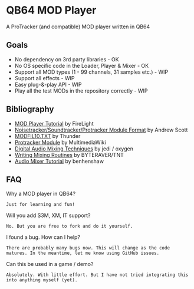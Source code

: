 # QB64 MOD Player

A ProTracker (and compatible) MOD player written in QB64

## Goals

- No dependency on 3rd party libraries - OK
- No OS specific code in the Loader, Player & Mixer - OK
- Support all MOD types (1 - 99 channels, 31 samples etc.) - WIP
- Support all effects - WIP
- Easy plug-&-play API - WIP
- Play all the test MODs in the repository correctly - WIP

## Bibliography

- [MOD Player Tutorial](https://github.com/a740g/QB64-MOD-Player/blob/main/FMODDOC.TXT) by FireLight
- [Noisetracker/Soundtracker/Protracker Module Format](https://github.com/a740g/QB64-MOD-Player/blob/main/Mod-form.txt) by Andrew Scott
- [MODFIL10.TXT](https://github.com/a740g/QB64-MOD-Player/blob/main/MODFIL10.txt) by Thunder
- [Protracker Module](https://wiki.multimedia.cx/index.php/Protracker_Module) by MultimediaWiki
- [Digital Audio Mixing Techniques](https://github.com/a740g/QB64-MOD-Player/blob/main/FSBDOC.TXT) by jedi / oxygen
- [Writing Mixing Routines](https://github.com/a740g/QB64-MOD-Player/blob/main/MIXING10.TXT) by BYTERAVER/TNT
- [Audio Mixer Tutorial](https://github.com/benhenshaw/mixer_tutorial) by benhenshaw

## FAQ

Why a MOD player in QB64?

    Just for learning and fun!

Will you add S3M, XM, IT support?

    No. But you are free to fork and do it yourself.

I found a bug. How can I help?

    There are probably many bugs now. This will change as the code matures. In the meantime, let me know using GitHub issues.

Can this be used in a game / demo?

    Absolutely. With little effort. But I have not tried integrating this into anything myself (yet).
